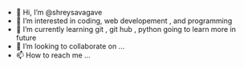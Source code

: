- 👋 Hi, I’m @shreysavagave
- 👀 I’m interested in coding, web developement , and programming
- 🌱 I’m currently learning git , git hub , python going to learn more in future
- 💞️ I’m looking to collaborate on ...
- 📫 How to reach me ...

<!---
shreysavagave/shreysavagave is a ✨ special ✨ repository because its `README.md` (this file) appears on your GitHub profile.
You can click the Preview link to take a look at your changes.
--->

